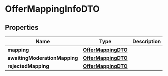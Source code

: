 

# OfferMappingInfoDTO

## Properties

Name | Type | Description | Notes
------------ | ------------- | ------------- | -------------
**mapping** | [**OfferMappingDTO**](OfferMappingDTO.md) |  |  [optional]
**awaitingModerationMapping** | [**OfferMappingDTO**](OfferMappingDTO.md) |  |  [optional]
**rejectedMapping** | [**OfferMappingDTO**](OfferMappingDTO.md) |  |  [optional]





